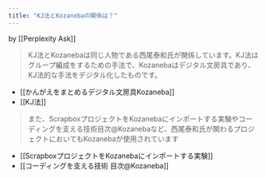 ```yaml
---
title: "KJ法とKozanebaの関係は？"
---
```


by [[Perplexity Ask]]
> KJ法とKozanebaは同じ人物である西尾泰和氏が関係しています。KJ法はグループ編成をするための手法で、Kozanebaはデジタル文房具であり、KJ法的な手法をデジタル化したものです。
- [[かんがえをまとめるデジタル文房具Kozaneba]]
- [[KJ法]]
> また、ScrapboxプロジェクトをKozanebaにインポートする実験やコーディングを支える技術目次@Kozanebaなど、西尾泰和氏が関わるプロジェクトにおいてもKozanebaが使用されています
- [[ScrapboxプロジェクトをKozanebaにインポートする実験]]
- [[コーディングを支える技術 目次@Kozaneba]]
